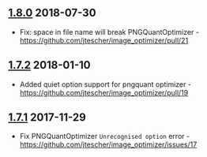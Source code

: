 ## [1.8.0](https://github.com/jtescher/image_optimizer/releases/tag/v1.7.3) 2018-07-30
* Fix: space in file name will break PNGQuantOptimizer - https://github.com/jtescher/image_optimizer/pull/21

## [1.7.2](https://github.com/jtescher/image_optimizer/releases/tag/v1.7.2) 2018-01-10
* Added quiet option support for pngquant optimizer - https://github.com/jtescher/image_optimizer/pull/19

## [1.7.1](https://github.com/jtescher/image_optimizer/releases/tag/v1.7.1) 2017-11-29
* Fix PNGQuantOptimizer `Unrecognised option` error - https://github.com/jtescher/image_optimizer/issues/17
